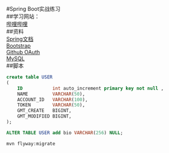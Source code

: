 #Spring Boot实战练习   
##学习网站：   
[哔哩哔哩](https://www.bilibili.com/video/av65117012?p=1)   
##资料   
[Spring文档](https://spring.io/guides)   
[Bootstrap](https://v3.bootcss.com/getting-started/#download)   
[Github OAuth](https://developer.github.com/apps/building-oauth-apps/creating-an-oauth-app/)   
[MySQL](https://www.runoob.com/mysql/mysql-tutorial.html)   
##脚本
```sql
create table USER
(
    ID           int auto_increment primary key not null ,
    NAME         VARCHAR(50),
    ACCOUNT_ID   VARCHAR(100),
    TOKEN        VARCHAR(50),
    GMT_CREATE   BIGINT,
    GMT_MODIFIED BIGINT,
);
```
```sql
ALTER TABLE USER add bio VARCHAR(256) NULL;
```
```bash
mvn flyway:migrate
```
